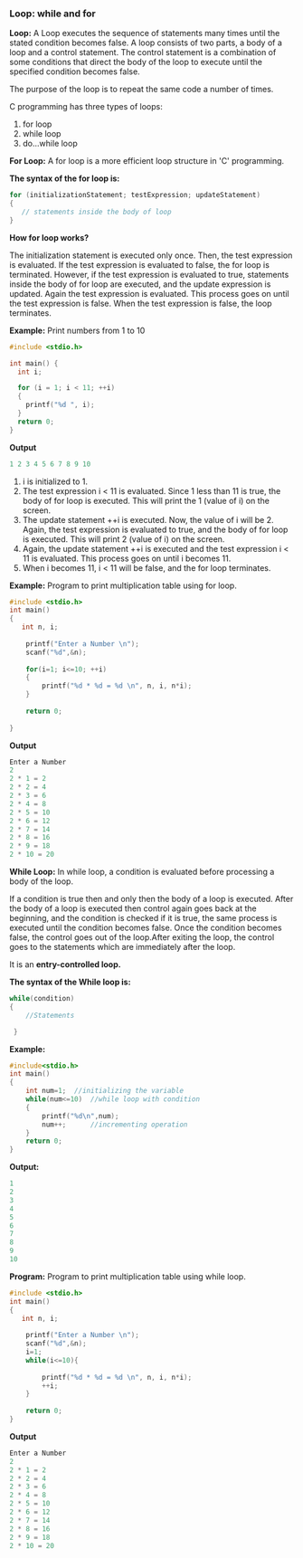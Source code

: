 ### Loop: while and for

**Loop:** A Loop executes the sequence of statements many times until the stated condition becomes false. A loop consists of two parts, a body of a loop and a control statement. The control statement is a combination of some conditions that direct the body of the loop to execute until the specified condition becomes false. 

The purpose of the loop is to repeat the same code a number of times.

C programming has three types of loops:
1. for loop
2. while loop
3. do...while loop

**For Loop:** A for loop is a more efficient loop structure in 'C' programming.

**The syntax of the for loop is:**
```c
for (initializationStatement; testExpression; updateStatement)
{
   // statements inside the body of loop
}
```
**How for loop works?**

The initialization statement is executed only once. Then, the test expression is evaluated. If the test expression is evaluated to false, the for loop is terminated. However, if the test expression is evaluated to true, statements inside the body of for loop are executed, and the update expression is updated. Again the test expression is evaluated. This process goes on until the test expression is false. When the test expression is false, the loop terminates.

**Example:** Print numbers from 1 to 10
```c
#include <stdio.h>

int main() {
  int i;

  for (i = 1; i < 11; ++i)
  {
    printf("%d ", i);
  }
  return 0;
}
```
**Output**
```c
1 2 3 4 5 6 7 8 9 10
```
1.	i is initialized to 1.
2.	The test expression i < 11 is evaluated. Since 1 less than 11 is true, the body of for loop is executed. This will print the 1 (value of i) on the screen.
3.	The update statement ++i is executed. Now, the value of i will be 2. Again, the test expression is evaluated to true, and the body of for loop is executed. This will print 2 (value of i) on the screen.
4.	Again, the update statement ++i is executed and the test expression i < 11 is evaluated. This process goes on until i becomes 11.
5.	When i becomes 11, i < 11 will be false, and the for loop terminates.

**Example:** Program to print multiplication table using for loop.

```c
#include <stdio.h>
int main()
{
   int n, i;
 
    printf("Enter a Number \n");
    scanf("%d",&n);
 
    for(i=1; i<=10; ++i)
    {
        printf("%d * %d = %d \n", n, i, n*i);
    }
     
    return 0;
    
}
```
**Output**
```c
Enter a Number 
2
2 * 1 = 2
2 * 2 = 4
2 * 3 = 6
2 * 4 = 8
2 * 5 = 10
2 * 6 = 12
2 * 7 = 14
2 * 8 = 16
2 * 9 = 18
2 * 10 = 20
```


**While Loop:** In while loop, a condition is evaluated before processing a body of the loop.

If a condition is true then and only then the body of a loop is executed. After the body of a loop is executed then control again goes back at the beginning, and the condition is checked if it is true, the same process is executed until the condition becomes false. Once the condition becomes false, the control goes out of the loop.After exiting the loop, the control goes to the statements which are immediately after the loop. 

It is an **entry-controlled loop.**

**The syntax of the While loop is:**
```c
while(condition) 
{
    //Statements

 }
```
**Example:**
```c
#include<stdio.h>
int main()
{
	int num=1;	//initializing the variable
	while(num<=10)	//while loop with condition
	{
		printf("%d\n",num);
		num++;		//incrementing operation
	}
	return 0;
}
```

**Output:**
```c
1
2
3
4
5
6
7
8
9
10
```
**Program:** Program to print multiplication table using while loop.
```c
#include <stdio.h>
int main()
{
   int n, i;
 
    printf("Enter a Number \n");
    scanf("%d",&n);
    i=1;
    while(i<=10){
                
        printf("%d * %d = %d \n", n, i, n*i);
        ++i;
    }
     
    return 0;    
}
```
**Output**
```c
Enter a Number 
2
2 * 1 = 2
2 * 2 = 4
2 * 3 = 6
2 * 4 = 8
2 * 5 = 10
2 * 6 = 12
2 * 7 = 14
2 * 8 = 16
2 * 9 = 18
2 * 10 = 20
```




